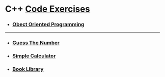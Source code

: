 # C++ [Code Exercises](/README.md)
- ### [Obect Oriented Programming](/CPP/OOP/CPPOPP.md)
***
- ### [Guess The Number](/CPP/gtn.cpp)
- ### [Simple Calculator](/CPP/sc.cpp)
- ### [Book Library](/CPP/bl.cpp)